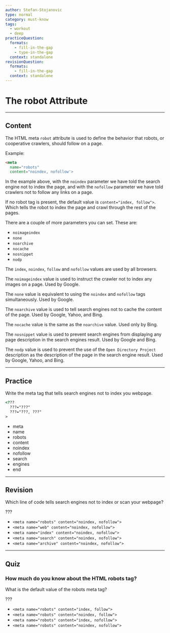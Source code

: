 ```yaml
---
author: Stefan-Stojanovic
type: normal
category: must-know
tags:
  - workout
  - deep
practiceQuestion:
  formats:
    - fill-in-the-gap
    - type-in-the-gap
  context: standalone
revisionQuestion:
  formats:
    - fill-in-the-gap
  context: standalone
---
```


# The robot Attribute


---

## Content

The HTML meta `robot` attribute is used to define the behavior that robots, or cooperative crawlers, should follow on a page.

Example:

```html
<meta
  name="robots"
  content="noindex, nofollow'>
```

In the example above, with the `noindex` parameter we have told the search engine not to index the page, and with the `nofollow` parameter we have told crawlers not to follow any links on a page.

If no robot tag is present, the default value is `content="index, follow">`. Which tells the robot to index the page and crawl through the rest of the pages.

There are a couple of more parameters you can set. These are:

- `noimageindex`
- `none`
- `noarchive`
- `nocache`
- `nosnippet`
- `nodp`

The `index`, `noindex`, `follow` and `nofollow` values are used by all browsers.

The `noimageindex` value is used to instruct the crawler not to index any images on a page. Used by Google.

The `none` value is equivalent to using the `noindex` and `nofollow` tags simultaneously. Used by Google.

The `noarchive` value is used to tell search engines not to cache the content of the page. Used by Google, Yahoo, and Bing.

The `nocache` value is the same as the `noarchive` value. Used only by Bing.

The `nosnippet` value is used to prevent search engines from displaying any page description in the search engines result. Used by Google and Bing.

The `nodp` value is used to prevent the use of the `Open Directory Project` description as the description of the page in the search engine result. Used by Google, Yahoo, and Bing.


---

## Practice

Write the meta tag that tells search engines not to index you webpage.

```html
<??? 
  ???="???" 
  ???="???, ???"
>
```

- meta
- name
- robots
- content
- noindex
- nofollow
- search
- engines
- end


---

## Revision

Which line of code tells search engines not to index or scan your webpage?

???

- `<meta name="robots" content="noindex, nofollow">`
- `<meta name="web" content="noindex, nofollow">`
- `<meta name="index" content="noindex, nofollow">`
- `<meta name="search" content="noindex, nofollow">`
- `<meta name="archive" content="noindex, nofollow">`


---

## Quiz

### How much do you know about the HTML robots tag?


What is the default value of the robots meta tag?

???

- `<meta name="robots" content="index, follow">`
- `<meta name="robots" content="noindex, follow">`
- `<meta name="robots" content="index, nofollow">`
- `<meta name="robots" content="noindex, nofollow">`

